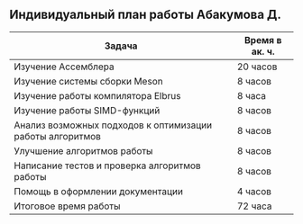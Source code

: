 ## Индивидуальный план работы Абакумова Д.


| Задача                                       | Время в ак. ч. |
|----------------------------------------------|----------------|
| Изучение Ассемблера                                | 20 часов        |
| Изучение системы сборки Meson                  | 8 часов        |
| Изучение работы компилятора Elbrus | 8 часа         |
| Изучение работы SIMD-функций            | 8 часов        |
| Анализ возможных подходов к оптимизации работы алгоритмов  | 8 часов        |
| Улучшение алгоритмов работы                                   | 8 часов        |
| Написание тестов и проверка алгоритмов работы   | 8 часов        |
| Помощь в оформлении документации             | 4 часов        |
| Итоговое время работы                        | 72 часа       |

